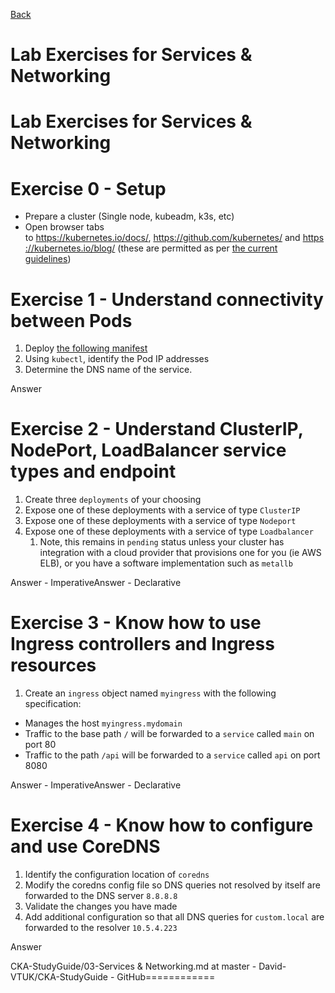[Back](../README.md)

Lab Exercises for Services & Networking
=======================================

Lab Exercises for Services & Networking
===========================

Exercise 0 - Setup
==================

-   Prepare a cluster (Single node, kubeadm, k3s, etc)
-   Open browser tabs to <https://kubernetes.io/docs/>, <https://github.com/kubernetes/> and <https://kubernetes.io/blog/> (these are permitted as per [the current guidelines](https://docs.linuxfoundation.org/tc-docs/certification/certification-resources-allowed#certified-kubernetes-administrator-cka-and-cerified-kubernetes-application-developer-ckad))

[](https://github.com/David-VTUK/CKA-StudyGuide/blob/master/LabGuide/03-Services%20%26%20Networking.md#exercise-1---understand-connectivity-between-pods)Exercise 1 - Understand connectivity between Pods
==========================================================================================================================================================================================================

1.  Deploy [the following manifest](https://raw.githubusercontent.com/David-VTUK/CKAExampleYaml/master/nginx-svc-and-deployment.yaml)
2.  Using `kubectl`, identify the Pod IP addresses
3.  Determine the DNS name of the service.

Answer

[](https://github.com/David-VTUK/CKA-StudyGuide/blob/master/LabGuide/03-Services%20%26%20Networking.md#exercise-2---understand-clusterip-nodeport-loadbalancer-service-types-and-endpoint)Exercise 2 - Understand ClusterIP, NodePort, LoadBalancer service types and endpoint
==============================================================================================================================================================================================================================================================================

1.  Create three `deployments` of your choosing
2.  Expose one of these deployments with a service of type `ClusterIP`
3.  Expose one of these deployments with a service of type `Nodeport`
4.  Expose one of these deployments with a service of type `Loadbalancer`
    1.  Note, this remains in `pending` status unless your cluster has integration with a cloud provider that provisions one for you (ie AWS ELB), or you have a software implementation such as `metallb`

Answer - ImperativeAnswer - Declarative

[](https://github.com/David-VTUK/CKA-StudyGuide/blob/master/LabGuide/03-Services%20%26%20Networking.md#exercise-3---know-how-to-use-ingress-controllers-and-ingress-resources)Exercise 3 - Know how to use Ingress controllers and Ingress resources
====================================================================================================================================================================================================================================================

1.  Create an `ingress` object named `myingress` with the following specification:

-   Manages the host `myingress.mydomain`
-   Traffic to the base path `/` will be forwarded to a `service` called `main` on port 80
-   Traffic to the path `/api` will be forwarded to a `service` called `api` on port 8080

Answer - ImperativeAnswer - Declarative

[](https://github.com/David-VTUK/CKA-StudyGuide/blob/master/LabGuide/03-Services%20%26%20Networking.md#exercise-4---know-how-to-configure-and-use-coredns)Exercise 4 - Know how to configure and use CoreDNS
============================================================================================================================================================================================================

1.  Identify the configuration location of `coredns`
2.  Modify the coredns config file so DNS queries not resolved by itself are forwarded to the DNS server `8.8.8.8`
3.  Validate the changes you have made
4.  Add additional configuration so that all DNS queries for `custom.local` are forwarded to the resolver `10.5.4.223`

Answer

CKA-StudyGuide/03-Services & Networking.md at master - David-VTUK/CKA-StudyGuide - GitHub============